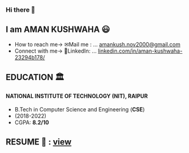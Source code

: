 ### Hi there 👋
## I am AMAN KUSHWAHA :smiley:  
- How to reach me-> ✉Mail me : ... <a href="amankush.nov2000@gmail.com" target ="_blank">amankush.nov2000@gmail.com  </a>
- Connect with me-> 💬LinkedIn: ... <a href="https://www.linkedin.com/in/aman-kushwaha-23294b178/" target ="_blank">linkedin.com/in/aman-kushwaha-23294b178/  </a>



## EDUCATION 🏛
#### NATIONAL INSTITUTE OF TECHNOLOGY (NIT), RAIPUR      
- B.Tech in Computer Science and Engineering (**CSE**)
- (2018-2022)
- CGPA: **8.2/10**


## RESUME 📄 : <a href="https://drive.google.com/file/d/1HOXEHAYdbXMLmKuGvpaE63iBtET-LuLM/view?usp=sharing" target="balnk"> view</a>


<!--
**Amankushwaha1/Amankushwaha1** is a ✨ _special_ ✨ repository because its `README.md` (this file) appears on your GitHub profile.

Here are some ideas to get you started:

- 🔭 I’m currently working on ...
- 🌱 I’m currently learning ...
- 👯 I’m looking to collaborate on ...
- 🤔 I’m looking for help with ...
- 💬 Ask me about ...
- 📫 How to reach me: ...
- 😄 Pronouns: ...
- ⚡ Fun fact: ...
-->
